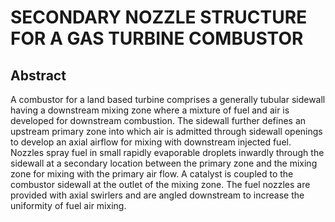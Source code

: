 # SECONDARY NOZZLE STRUCTURE FOR A GAS TURBINE COMBUSTOR

## Abstract
A combustor for a land based turbine comprises a generally tubular sidewall having a downstream mixing zone where a mixture of fuel and air is developed for downstream combustion. The sidewall further defines an upstream primary zone into which air is admitted through sidewall openings to develop an axial airflow for mixing with downstream injected fuel. Nozzles spray fuel in small rapidly evaporable droplets inwardly through the sidewall at a secondary location between the primary zone and the mixing zone for mixing with the primary air flow. A catalyst is coupled to the combustor sidewall at the outlet of the mixing zone. The fuel nozzles are provided with axial swirlers and are angled downstream to increase the uniformity of fuel air mixing.